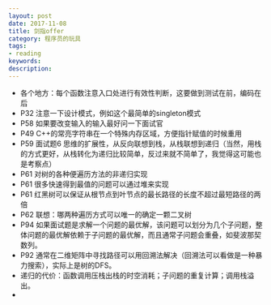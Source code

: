 ```yaml
---
layout: post
date: 2017-11-08
title: 剑指offer
category: 程序员的玩具
tags:
- reading
keywords: 
description: 
---
```


- 各个地方：每个函数注意入口处进行有效性判断，这要做到测试在前，编码在后
- P32 注意一下设计模式，例如这个最简单的singleton模式
- P58 如果要改变输入的输入最好问一下面试官
- P49 C++的常亮字符串在一个特殊内存区域，方便指针赋值的时候重用
- P59 面试题6 思维的扩展性，从反向联想到栈，从栈联想到递归（当然，用栈的方式更好，从栈转化为递归比较简单，反过来就不简单了，我觉得这可能也是考察点）
- P61 对树的各种便遍历方法的非递归实现
- P61 很多快速得到最值的问题可以通过堆来实现
- P61 红黑树可以保证从根节点到叶节点的最长路径的长度不超过最短路径的两倍
- P62 联想：哪两种遍历方式可以唯一的确定一颗二叉树
- P94 如果面试题是求解一个问题的最优解，该问题可以划分为几个子问题，整体问题的最优解依赖于子问题的最优解，而且通常子问题会重叠，如斐波那契数列。
- P92 通常在二维矩阵中寻找路径可以用回溯法解决（回溯法可以看做是一种暴力搜索），实际上是树的DFS。
- 递归的代价：函数调用压栈出栈的时空消耗；子问题的重复计算；调用栈溢出。
- 

